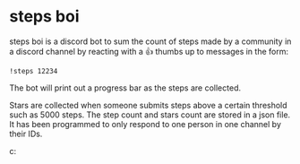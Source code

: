 # steps boi

steps boi is a discord bot to sum the count of steps made by a community in a discord channel by reacting with a 👍 thumbs up to messages in the form:

```
!steps 12234
```

The bot will print out a progress bar as the steps are collected.

Stars are collected when someone submits steps above a certain threshold such as 5000 steps.
The step count and stars count are stored in a json file.
It has been programmed to only respond to one person in one channel by their IDs.

c: